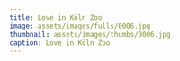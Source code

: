 ```yaml
---
title: Love in Köln Zoo
image: assets/images/fulls/0006.jpg
thumbnail: assets/images/thumbs/0006.jpg
caption: Love in Köln Zoo
---
```

